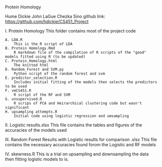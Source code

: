 Protein Homology

Hume Dickie
John LaGue
Chezka Sino
github link: https://github.com/hdickie/CS451_Project

I. Protein Homology
	This folder contains most of the project code

	A. LDA.R
		This is the R script of LDA
	B. Protein Homology.Rmd
		R markdown file of the compilation of R scripts of the "good" models fitted using R (to be updated)
	C. Protein_Homology.html
		The knitted html
	D. Random_Forest and SVM.py
		Python script of the random forest and svm
	E. predictor_selection.R
		Includes initial fitting of the models then selects the predictors to be used
	F. vmCS451.R
		R script of the RF and SVM
	G. unsupervised.R
		R scrips of PCA and Heirarchical clustering code but wasn't significant
	H. upsampling attempts.R
		Initial code using logistic regression and umsampling

II. Logistic results.xlsx
	This file contains the tables and figures of the accuracies of the models used

III. Random Forest Results with Logistic results for comparison .xlsx
	This file contains the necessary accuracies found forom the Logistic and RF models

IV. skewness.R
	This is a trial on upsampling and downsampling the data then fitting logistic models to is.